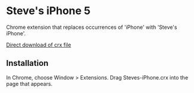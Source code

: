 Steve's iPhone 5
=============

Chrome extension that replaces occurrences of 'iPhone' with 'Steve's iPhone'.

[Direct download of crx file](https://github.com/SmartestDoge/Steves-iPhone-5/Source.crx)


Installation
------------

In Chrome, choose Window > Extensions.  Drag Steves-iPhone.crx into the page that appears.
